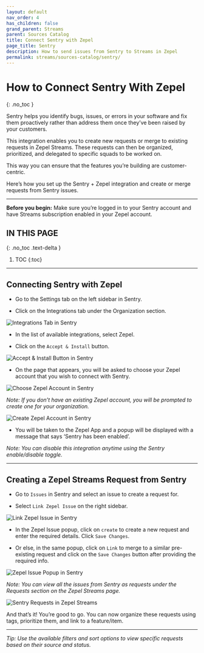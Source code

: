 ```yaml
---
layout: default
nav_order: 4
has_children: false
grand_parent: Streams
parent: Sources Catalog
title: Connect Sentry with Zepel
page_title: Sentry
description: How to send issues from Sentry to Streams in Zepel
permalink: streams/sources-catalog/sentry/
---
```


# How to Connect Sentry With Zepel
{: .no_toc }

Sentry helps you identify bugs, issues, or errors in your software and fix them proactively rather than address them once they’ve been raised by your customers. 

This integration enables you to create new requests or merge to existing requests in Zepel Streams. These requests can then be organized, prioritized, and delegated to specific squads to be worked on. 

This way you can ensure that the features you’re building are customer-centric.

Here’s how you set up the Sentry + Zepel integration and create or merge requests from Sentry issues.

---

**Before you begin:** Make sure you’re logged in to your Sentry account and have Streams subscription enabled in your Zepel account.

## IN THIS PAGE
{: .no_toc .text-delta }

1. TOC
{:toc}

---
## Connecting Sentry with Zepel

- Go to the Settings tab on the left sidebar in Sentry.

- Click on the Integrations tab under the Organization section.

![Integrations Tab in Sentry](/guide/assets/uploads/integrations-in-sentry.png)

- In the list of available integrations, select Zepel.

- Click on the `Accept & Install` button.  

![Accept & Install Button in Sentry](/guide/assets/uploads/accept&install-in-sentry.png)

- On the page that appears, you will be asked to choose your Zepel account that you wish to connect with Sentry.

![Choose Zepel Account in Sentry](/guide/assets/uploads/choose-zepel-account-for-sentry.png)

*Note: If you don’t have an existing Zepel account, you will be prompted to create one for your organization.* 

![Create Zepel Account in Sentry](/guide/assets/uploads/create-zepel-account-for-sentry.png)

- You will be taken to the Zepel App and a popup will be displayed with a message that says ‘Sentry has been enabled’.

*Note: You can disable this integration anytime using the Sentry enable/disable toggle.*


---

## Creating a Zepel Streams Request from Sentry

-  Go to `Issues` in Sentry and select an issue to create a request for.

- Select `Link Zepel Issue` on the right sidebar.

![Link Zepel Issue in Sentry](/guide/assets/uploads/link-zepel-issue-in-sentry.png)

- In the Zepel Issue popup, click on `create` to create a new request and enter the required details. Click `Save Changes`.

- Or else, in the same popup, click on `Link` to merge to a similar pre-existing request and click on the `Save Changes` button after providing the required info. 

![Zepel Issue Popup in Sentry](/guide/assets/uploads/zepel-issue-popup-in-sentry.png)


*Note: You can view all the issues from Sentry as requests under the Requests section on the Zepel Streams page.*

![Sentry Requests in Zepel Streams](/guide/assets/uploads/sentry-requests-in-zepel-streams.png)

And that’s it! You’re good to go. You can now organize these requests using tags, prioritize them, and link to a feature/item. 

---

*Tip: Use the available filters and sort options to view specific requests based on their source and status.*